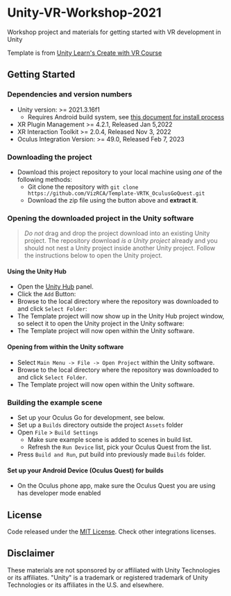 # Unity-VR-Workshop-2021
Workshop project and materials for getting started with VR development in Unity

Template is from [Unity Learn's Create with VR Course](https://learn.unity.com/course/create-with-vr)
  
  ## Getting Started

### Dependencies and version numbers

+ Unity version: >= 2021.3.16f1
  + Requires Android build system, see [this document for install process](https://docs.unity3d.com/Manual/android-sdksetup.html)
+ XR Plugin Management >= 4.2.1, Released Jan 5,2022
+ XR Interaction Toolkit >= 2.0.4, Released Nov 3, 2022
+ Oculus Integration Version: >= 49.0, Released Feb 7, 2023

### Downloading the project

* Download this project repository to your local machine using *one* of the following methods:
  * Git clone the repository with `git clone https://github.com/VizRCA/Template-VRTK_OculusGoQuest.git`
  * Download the zip file using the button above and **extract it**.

### Opening the downloaded project in the Unity software

> *Do not* drag and drop the project download into an existing Unity project. The repository download *is a Unity project* already and you should not nest a Unity project inside another Unity project. Follow the instructions below to open the Unity project.

#### Using the Unity Hub

* Open the [Unity Hub] panel.
* Click the `Add` Button:
* Browse to the local directory where the repository was downloaded to and click `Select Folder`:
* The Template project will now show up in the Unity Hub project window, so select it to open the Unity project in the Unity software:
* The Template project will now open within the Unity software.

#### Opening from within the Unity software

* Select `Main Menu -> File -> Open Project` within the Unity software.
* Browse to the local directory where the repository was downloaded to and click `Select Folder`.
* The Template project will now open within the Unity software.


### Building the example scene

* Set up your Oculus Go for development, see below.
* Set up a `Builds` directory outside the project `Assets` folder
* Open `File` > `Build Settings`
  * Make sure example scene is added to scenes in build list.
  * Refresh the `Run Device` list, pick your Oculus Quest from the list.
* Press `Build and Run`, put build into previously made `Builds` folder.

#### Set up your Android Device (Oculus Quest) for builds

+ On the Oculus phone app, make sure the Oculus Quest you are using has developer mode enabled

## License

Code released under the [MIT License][License]. Check other integrations licenses.

## Disclaimer

These materials are not sponsored by or affiliated with Unity Technologies or its affiliates. "Unity" is a trademark or registered trademark of Unity Technologies or its affiliates in the U.S. and elsewhere.

[Unity]: https://unity3d.com/
[License]: LICENSE.md
[Unity Hub]: https://docs.unity3d.com/Manual/GettingStartedUnityHub.html
